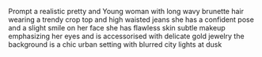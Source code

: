 Prompt a realistic pretty and Young woman with long wavy brunette hair wearing a trendy crop top and high waisted jeans she has a confident pose and a slight smile on her face she has flawless skin subtle makeup emphasizing her eyes and is accessorised with delicate gold jewelry the background is a chic urban setting with blurred city lights at dusk
